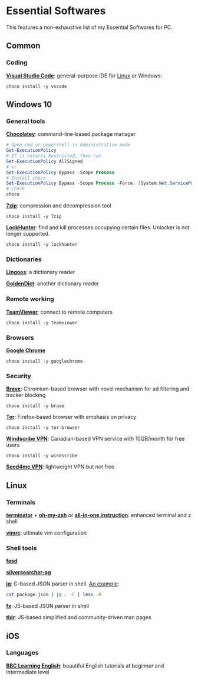 # Essential Softwares


This features a non-exhaustive list of my Essential Softwares for PC.

## Common

### Coding

[**Visual Studio Code**](https://code.visualstudio.com/): general-purpose IDE for [Linux](https://code.visualstudio.com/docs/setup/linux) or Windows:

```shell
choco install -y vscode
```

## Windows 10

### General tools

[**Chocolatey**](https://chocolatey.org/install): command-line-based package manager

```powershell
# Open cmd or powershell in Administrative mode
Get-ExecutionPolicy
# If it returns Restricted, then run
Set-ExecutionPolicy AllSigned
# or
Set-ExecutionPolicy Bypass -Scope Process
# Install choco
Set-ExecutionPolicy Bypass -Scope Process -Force; [System.Net.ServicePointManager]::SecurityProtocol = [System.Net.ServicePointManager]::SecurityProtocol -bor 3072; iex ((New-Object System.Net.WebClient).DownloadString('https://chocolatey.org/install.ps1'))
# check
choco
```

[**7zip**](https://www.7-zip.org/download.html): compression and decompression tool

```shell
choco install -y 7zip
```

[**LockHunter**](https://lockhunter.com/startdownload.htm): find and kill processes occupying certain files. Unlocker is not longer supported.

```shell
choco install -y lockhunter
```

### Dictionaries

[**Lingoes**](http://www.lingoes.net/en/translator/download.htm): a dictionary reader

[**GoldenDict**](https://github.com/goldendict/goldendict/wiki/Early-Access-Builds-for-Windows): another dictionary reader

### Remote working

[**TeamViewer**](https://www.teamviewer.com/fr/telecharger/): connect to remote computers

```shell
choco install -y teamviewer
```

### Browsers

[**Google Chrome**](https://www.google.com/intl/fr/chrome/)

```shell
choco install -y googlechrome
```

### Security

[**Brave**](https://brave.com/fr/download/): Chromium-based browser with novel mechanism for ad filtering and tracker blocking

```shell
choco install -y brave
```

[**Tor**](https://www.torproject.org/download/): Firefox-based browser with emphasis on privacy

```shell
choco install -y tor-browser
```

[**Windscribe VPN**](https://windscribe.com/download): Canadian-based VPN service with 10GB/month for free users

```shell
choco install -y windscribe
```

[**Seed4me VPN**](https://seed4.me/pages/download): lightweight VPN but not free

## Linux

### Terminals

[**terminator**](https://terminator-gtk3.readthedocs.io/en/latest/) + [**oh-my-zsh**](https://ohmyz.sh/) or [**all-in-one instruction**](https://gist.github.com/renshuki/3cf3de6e7f00fa7e744a): enhanced terminal and z shell

[**vimrc**](https://github.com/amix/vimrc): ultimate vim configuration

### Shell tools

[**fasd**](https://www.tecmint.com/fasd-quick-access-to-linux-files-and-directories/)

[**silversearcher-ag**](https://github.com/ggreer/the_silver_searcher)

[**jq**](https://github.com/stedolan/jq): C-based JSON parser in shell. [An example](https://www.lewuathe.com/coloring-jq-with-less-command.html):

```bash
cat package.json | jq . -C | less -R
```

[**fx**](https://github.com/antonmedv/fx): JS-based JSON parser in shell

[**tldr**](https://github.com/tldr-pages/tldr): JS-based simplified and community-driven man pages

## iOS

### Languages

[**BBC Learning English**](https://www.bbc.co.uk/learningenglish/): beautiful English tutorials at beginner and intermediate level

